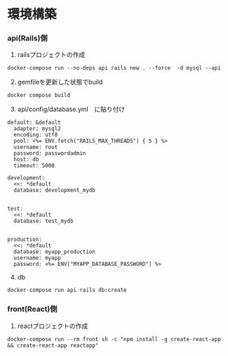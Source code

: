 # 環境構築

### api(Rails)側
1. railsプロジェクトの作成
```
docker-compose run --no-deps api rails new . --force  -d mysql --api
```
2. gemfileを更新した状態でbuild
```
docker compose build
```
3. api/config/database.yml　に貼り付け
```
default: &default
  adapter: mysql2
  encoding: utf8
  pool: <%= ENV.fetch("RAILS_MAX_THREADS") { 5 } %>
  username: root
  password: passwordadmin
  host: db
  timeout: 5000
 
development:
  <<: *default
  database: development_mydb
 

test:
  <<: *default
  database: test_mydb
 

production:
  <<: *default
  database: myapp_production
  username: myapp
  password: <%= ENV["MYAPP_DATABASE_PASSWORD"] %>

```
4. db
```
docker-compose run api rails db:create
```
### front(React)側
1. reactプロジェクトの作成
```
docker-compose run --rm front sh -c "npm install -g create-react-app && create-react-app reactapp"
```
